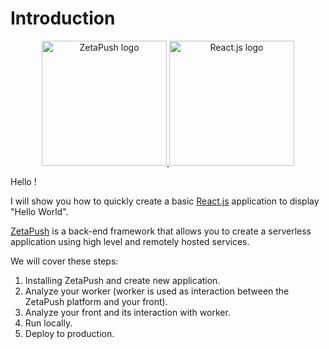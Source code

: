 # Introduction

<p align="center">
  <a href="https://zetapush.com">
    <img src="https://www.zetapush.com/wp-content/uploads/2018/09/ZPlogo-websafe.png" alt="ZetaPush logo" width="200"/>
  </a>
  <a href="https://reactjs.org">
    <img src="https://upload.wikimedia.org/wikipedia/commons/thumb/a/a7/React-icon.svg/512px-React-icon.svg.png" alt="React.js logo" width="200"/>
  </a>
<p>

Hello !

I will show you how to quickly create a basic [React.js](https://reactjs.org) application to display "Hello World".

[ZetaPush](https://www.zetapush.com/) is a back-end framework that allows you to create a serverless application using high level and remotely hosted services.

We will cover these steps:

1. Installing ZetaPush and create new application.
2. Analyze your worker (worker is used as interaction between the ZetaPush platform and your front).
3. Analyze your front and its interaction with worker.
4. Run locally.
5. Deploy to production.